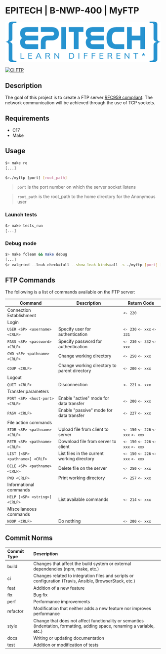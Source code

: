 # EPITECH | B-NWP-400 | MyFTP

<img src="doc/Epitech_banner.png" alt="Architecture">

[![CI FTP][ci-badge]][ci]


## Description

The goal of this project is to create a FTP server [RFC959 compliant](https://www.rfc-editor.org/rfc/rfc959).
The network communication will be achieved through the use of TCP sockets.


## Requirements

- C17
- Make

## Usage


```bash
$> make re
[...]
```

```bash
$>./myftp [port] [root_path]
```

> ```port```       is the port number on which the server socket listens

> ```root_path```  is the root_path to the home directory for the Anonymous user

### Launch tests

```bash
$> make tests_run
[...]
```

### Debug mode

```bash
$> make fclean && make debug
[...]
$> valgrind --leak-check=full --show-leak-kinds=all -s ./myftp [port] [root_path]
```

## FTP Commands

The following is a list of commands available on the FTP server:

| Command                         | Description                                  | Return Code                         |
|---------------------------------|----------------------------------------------|-------------------------------------|
| Connection Establishment        |                                              | `<- 220`                            |
| Login                           |                                              |                                     |
| `USER <SP> <username> <CRLF>`   | Specify user for authentication              | `<- 230` `<- xxx` `<- 331`          |
| `PASS <SP> <password> <CRLF>`   | Specify password for authentication          | `<- 230` `<- 332` `<- xxx`          |
| `CWD <SP> <pathname> <CRLF>`    | Change working directory                     | `<- 250` `<- xxx`                   |
| `CDUP <CRLF>`                   | Change working directory to parent directory | `<- 200` `<- xxx`                   |
| Logout                          |                                              |                                     |
| `QUIT <CRLF>`                   | Disconnection                                | `<- 221` `<- xxx`                   |
| Transfer parameters             |                                              |                                     |
| `PORT <SP> <host-port> <CRLF>`  | Enable "active" mode for data transfer       | `<- 200` `<- xxx`                   |
| `PASV <CRLF>`                   | Enable "passive" mode for data transfer      | `<- 227` `<- xxx`                   |
| File action commands            |                                              |                                     |
| `STOR <SP> <pathname> <CRLF>`   | Upload file from client to server            | `<- 150` `<- 226` `<- xxx` `<- xxx` |
| `RETR <SP> <pathname> <CRLF>`   | Download file from server to client          | `<- 150` `<- 226` `<- xxx` `<- xxx` |
| `LIST [<SP> <pathname>] <CRLF>` | List files in the current working directory  | `<- 150` `<- 226` `<- xxx` `<- xxx` |
| `DELE <SP> <pathname> <CRLF>`   | Delete file on the server                    | `<- 250` `<- xxx`                   |
| `PWD <CRLF>`                    | Print working directory                      | `<- 257` `<- xxx`                   |
| Informational commands          |                                              |                                     |
| `HELP [<SP> <string>] <CRLF>`   | List available commands                      | `<- 214` `<- xxx`                   |
| Miscellaneous commands          |                                              |                                     |
| `NOOP <CRLF>`                   | Do nothing                                   | `<- 200` `<- xxx`                   |

## Commit Norms

| Commit Type | Description                                                                                                               |
|:------------|:--------------------------------------------------------------------------------------------------------------------------|
| build       | Changes that affect the build system or external dependencies (npm, make, etc.)                                           |
| ci          | Changes related to integration files and scripts or configuration (Travis, Ansible, BrowserStack, etc.)                   |
| feat        | Addition of a new feature                                                                                                 |
| fix         | Bug fix                                                                                                                   |
| perf        | Performance improvements                                                                                                  |
| refactor    | Modification that neither adds a new feature nor improves performance                                                     |
| style       | Change that does not affect functionality or semantics (indentation, formatting, adding space, renaming a variable, etc.) |
| docs        | Writing or updating documentation                                                                                         |
| test        | Addition or modification of tests                                                                                         |


[ci]: https://github.com/bobis33/MyFTP/actions/workflows/workflow.yml
[ci-badge]: https://github.com/bobis33/MyFTP/actions/workflows/workflow.yml/badge.svg
